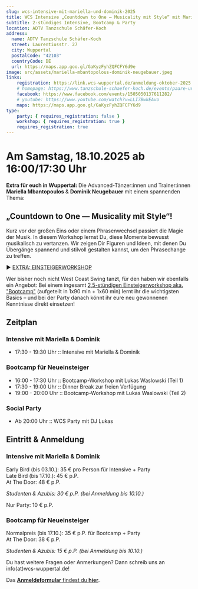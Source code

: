 ```yaml
---
slug: wcs-intensive-mit-mariella-und-dominik-2025
title: WCS Intensive „Countdown to One — Musicality mit Style“ mit Mariella & Dominik
subtitle: 2-stündiges Intensive, Bootcamp & Party
location: ADTV Tanzschule Schäfer-Koch
address:
  name: ADTV Tanzschule Schäfer-Koch
  street: Laurentiusstr. 27
  city: Wuppertal
  postalCode: "42103"
  countryCode: DE
  url: https://maps.app.goo.gl/GaKyzFyhZQFCFY6d9e
image: src/assets/mariella-mbantopolous-dominik-neugebauer.jpeg
links:
    registration: https://link.wcs-wuppertal.de/anmeldung-oktober-2025
    # homepage: https://www.tanzschule-schaefer-koch.de/events/paare-und-singles/
    facebook: https://www.facebook.com/events/1505050137611282/
    # youtube: https://www.youtube.com/watch?v=LLI7BwkEAvo
    maps: https://maps.app.goo.gl/GaKyzFyhZQFCFY6d9
type:
    party: { requires_registration: false }
    workshop: { requires_registration: true }
    requires_registration: true
---
```


# Am Samstag, 18.10.2025 ab 16:00/17:30 Uhr

**Extra für euch in Wuppertal:** Die Advanced-Tänzer:innen und Trainer:innen **Mariella Mbantopoulos** & **Dominik Neugebauer** mit einem spannenden Thema:

## „Countdown to One — Musicality mit Style“!

Kurz vor der großen Eins oder einem Phrasenwechsel passiert die Magie der Musik.
In diesem Workshop lernst Du, diese Momente bewusst musikalisch zu vertanzen.
Wir zeigen Dir Figuren und Ideen, mit denen Du Übergänge spannend und stilvoll gestalten kannst, um den Phrasechange zu treffen.

▶ [EXTRA: EINSTEIGERWORKSHOP][bootcamp]

Wer bisher noch nicht West Coast Swing tanzt, für den haben wir ebenfalls ein Angebot:
Bei einem ingesamt [2,5-stündigen Einsteigerworkshop aka. "Bootcamp"][bootcamp] (aufgeteilt in 1x90 min + 1x60 min) lernt ihr die wichtigsten Basics
– und bei der Party danach könnt ihr eure neu gewonnenen Kenntnisse direkt einsetzen!

[bootcamp]: /events/wcs-bootcamp-oktober-2025/

## Zeitplan

### Intensive mit Mariella & Dominik

- 17:30 - 19:30 Uhr :: Intensive mit Mariella & Dominik

### Bootcamp für Neueinsteiger

- 16:00 - 17:30 Uhr :: Bootcamp-Workshop mit Lukas Waslowski (Teil 1)
- 17:30 - 19:00 Uhr :: Dinner Break zur freien Verfügung
- 19:00 - 20:00 Uhr :: Bootcamp-Workshop mit Lukas Waslowski (Teil 2)

### Social Party

- Ab 20:00 Uhr :: WCS Party mit DJ Lukas

## Eintritt & Anmeldung

### Intensive mit Mariella & Dominik

Early Bird (bis 03.10.): 35 € pro Person für Intensive + Party<br>
Late Bird (bis 17.10.): 45 € p.P.<br>
At The Door: 48 € p.P.

_Studenten & Azubis: 30 € p.P. (bei Anmeldung bis 10.10.)_

Nur Party: 10 € p.P.

### Bootcamp für Neueinsteiger

Normalpreis (bis 17.10.): 35 € p.P. für Bootcamp + Party<br>
At The Door: 38 € p.P.

_Studenten & Azubis: 15 € p.P. (bei Anmeldung bis 10.10.)_

Du hast weitere Fragen oder Anmerkungen? Dann schreib uns an info(at)wcs-wuppertal.de!

Das [**Anmeldeformular** findest du **hier**][anmeldung].

[anmeldung]: https://link.wcs-wuppertal.de/anmeldung-oktober-2025
